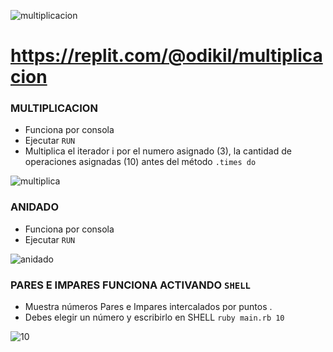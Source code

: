 ![multiplicacion](https://github.com/pedro-donoso/multiplicacion/assets/68760595/0b0df5fd-4464-4e08-89a0-43d44355da4f)

# https://replit.com/@odikil/multiplicacion

### MULTIPLICACION

- Funciona por consola
- Ejecutar 
```RUN```
- Multiplica el iterador i por el numero asignado (3), la cantidad de operaciones asignadas (10) antes del método ```.times do```

![multiplica](https://github.com/pedro-donoso/multiplicacion/assets/68760595/f5020cce-7d22-4eff-83f4-66d0a8295248)

### ANIDADO

- Funciona por consola
- Ejecutar 
```RUN```

![anidado](https://github.com/pedro-donoso/multiplicacion/assets/68760595/476b4a54-3ce1-418d-8369-f393bd9c0d5d)

### PARES E IMPARES FUNCIONA ACTIVANDO ```SHELL```
- Muestra números Pares e Impares intercalados por puntos .
- Debes elegir un número y escribirlo en SHELL
  ```ruby main.rb 10```

![10](https://github.com/pedro-donoso/multiplicacion/assets/68760595/e78044cf-8183-41d7-8fe5-ff3db1dcd667)


